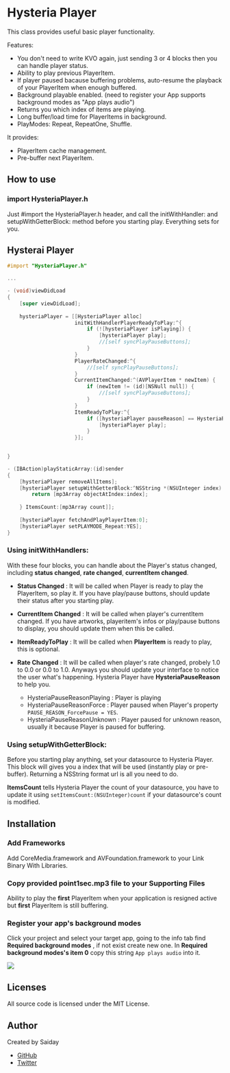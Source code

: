 Hysteria Player
=========

This class provides useful basic player functionality.

Features:

- You don't need to write KVO again, just sending 3 or 4 blocks then you can handle player status.
- Ability to play previous PlayerItem.
- If player paused bacause buffering problems, auto-resume the playback of your PlayerItem when enough buffered. 
- Background playable enabled. (need to register your App supports background modes as "App plays audio")
- Returns you which index of items are playing.
- Long buffer/load time for PlayerItems in background.
- PlayModes: Repeat, RepeatOne, Shuffle.

It provides:

- PlayerItem cache management.
- Pre-buffer next PlayerItem. 

How to use
---------------

### import HysteriaPlayer.h

Just #import the HysteriaPlayer.h header, and call the initWithHandler: and setupWithGetterBlock: method before you starting play. Everything sets for you.

Hysterai Player
----------


```objective-c
#import "HysteriaPlayer.h"

...

- (void)viewDidLoad
{
    [super viewDidLoad];
    
	hysteriaPlayer = [[HysteriaPlayer alloc]
                      initWithHandlerPlayerReadyToPlay:^{
                          if (![hysteriaPlayer isPlaying]) {
                              [hysteriaPlayer play];
                              //[self syncPlayPauseButtons];
                          }
                      }
                      PlayerRateChanged:^{
                          //[self syncPlayPauseButtons];
                      }
                      CurrentItemChanged:^(AVPlayerItem * newItem) {
                          if (newItem != (id)[NSNull null]) {
                              //[self syncPlayPauseButtons];
                          }
                      }
                      ItemReadyToPlay:^{
                          if ([hysteriaPlayer pauseReason] == HysteriaPauseReasonUnknown) {
                              [hysteriaPlayer play];
                          }
                      }];
    

}

- (IBAction)playStaticArray:(id)sender
{
    [hysteriaPlayer removeAllItems];
    [hysteriaPlayer setupWithGetterBlock:^NSString *(NSUInteger index) {
        return [mp3Array objectAtIndex:index];
        
    } ItemsCount:[mp3Array count]];
    
    [hysteriaPlayer fetchAndPlayPlayerItem:0];
    [hysteriaPlayer setPLAYMODE_Repeat:YES];
}
```

### Using initWithHandlers:

With these four blocks, you can handle about the Player's status changed, including __status changed__, __rate changed__, __currentItem changed__.

- __Status Changed__ :
It will be called when Player is ready to play the PlayerItem, so play it. If you have play/pause buttons, should update their status after you starting play.

- __CurrentItem Changed__ :
It will be called when player's currentItem changed. If you have artworks, playeritem's infos or play/pause buttons to display, you should update them when this be called.

- __ItemReadyToPlay__ :
It will be called when __PlayerItem__ is ready to play, this is optional.

- __Rate Changed__ :
It will be called when player's rate changed, probely 1.0 to 0.0 or 0.0 to 1.0. Anyways you should update your interface to notice the user what's happening. Hysteria Player have __HysteriaPauseReason__ to help you. 
	- HysteriaPauseReasonPlaying : Player is playing
	- HysteriaPauseReasonForce : Player paused when Player's property `PAUSE_REASON_ForcePause = YES`.
    - HysteriaPauseReasonUnknown : Player paused for unknown reason, usually it because Player is paused for buffering.
 
### Using setupWithGetterBlock:

Before you starting play anything, set your datasource to Hysteria Player. This block will gives you a index that will be used (instantly play or pre-buffer). Returning a NSString format url is all you need to do.

__ItemsCount__ tells Hysteria Player the count of your datasource, you have to update it using `setItemsCount:(NSUInteger)count` if your datasource's count is modified.


Installation
------------

### Add Frameworks

Add CoreMedia.framework and AVFoundation.framework to your Link Binary With Libraries.

### Copy provided point1sec.mp3 file to your Supporting Files 

Ability to play the __first__ PlayerItem when your application is resigned active but __first__ PlayerItem is still buffering. 

### Register your app's background modes
Click your project and select your target app, going to the info tab find __Required background modes__ , if not exist create new one. In __Required background modes's item 0__ copy this string `App plays audio` into it.

![](http://imnotyourson.com/images/HysteriaPlayer/SC_RegisterBG.png)


## Licenses

All source code is licensed under the MIT License.

## Author

Created by Saiday
 
* [GitHub](https://github.com/saiday/)
* [Twitter](https://twitter.com/saiday)
